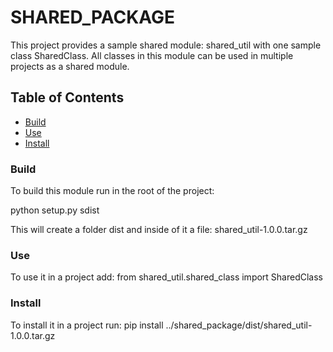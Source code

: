 # SHARED_PACKAGE

This project provides a sample shared module: shared_util with one sample class SharedClass. All classes in this module can be used in multiple projects as a shared module. 

## Table of Contents

* [Build](#build)
* [Use](#use) 
* [Install](#install)

### Build

To build this module run in the root of the project:

python setup.py sdist

This will create a folder dist and inside of it a file: shared_util-1.0.0.tar.gz

### Use
To use it in a project add:
from shared_util.shared_class import SharedClass

### Install
To install it in a project run:
pip install ../shared_package/dist/shared_util-1.0.0.tar.gz                              